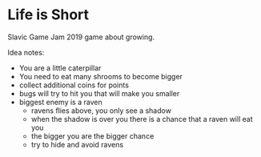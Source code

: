 # Life is Short

Slavic Game Jam 2019 game about growing.


Idea notes:

- You are a little caterpillar
- You need to eat many shrooms to become bigger
- collect additional coins for points
- bugs will try to hit you that will make you smaller
- biggest enemy is a raven
  - ravens flies above, you only see a shadow
  - when the shadow is over you there is a chance that a raven will eat you
  - the bigger you are the bigger chance
  - try to hide and avoid ravens

